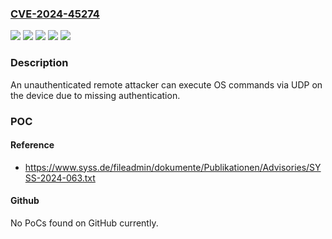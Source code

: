 ### [CVE-2024-45274](https://cve.mitre.org/cgi-bin/cvename.cgi?name=CVE-2024-45274)
![](https://img.shields.io/static/v1?label=Product&message=REX100&color=blue)
![](https://img.shields.io/static/v1?label=Product&message=mbNET.mini&color=blue)
![](https://img.shields.io/static/v1?label=Version&message=0%20&color=brightgreen)
![](https://img.shields.io/static/v1?label=Version&message=0.0.0%20&color=brightgreen)
![](https://img.shields.io/static/v1?label=Vulnerability&message=CWE-306%20Missing%20Authentication%20for%20Critical%20Function&color=brightgreen)

### Description

An unauthenticated remote attacker can execute OS commands via UDP on the device due to missing authentication.

### POC

#### Reference
- https://www.syss.de/fileadmin/dokumente/Publikationen/Advisories/SYSS-2024-063.txt

#### Github
No PoCs found on GitHub currently.


